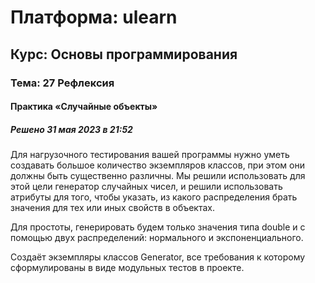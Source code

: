 # Платформа: ulearn
## Курс: Основы программирования
### Тема: 27 Рефлексия
#### Практика «Случайные объекты»
##### Решено 31 мая 2023 в 21:52

Для нагрузочного тестирования вашей программы нужно уметь создавать большое количество экземпляров классов, при этом они должны быть существенно различны. Мы решили использовать для этой цели генератор случайных чисел, и решили использовать атрибуты для того, чтобы указать, из какого распределения брать значения для тех или иных свойств в объектах.

Для простоты, генерировать будем только значения типа double и с помощью двух распределений: нормального и экспоненциального.

Создаёт экземпляры классов Generator, все требования к которому сформулированы в виде модульных тестов в проекте.